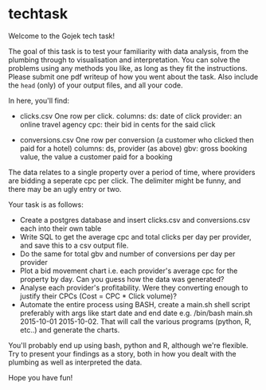 # techtask



Welcome to the Gojek tech task!

The goal of this task is to test your familiarity with data analysis, from the plumbing through to visualisation and interpretation. You can solve the problems using any methods you like, as long as they fit the instructions. Please submit one pdf writeup of how you went about the task. Also include the `head` (only) of your output files, and all your code.


In here, you'll find:

- clicks.csv
	One row per click.
	columns: 
		ds: date of click
		provider: an online travel agency
		cpc: their bid in cents for the said click

- conversions.csv
	One row per conversion (a customer who clicked then paid for a hotel)
	columns:
		ds, provider (as above)
		gbv: gross booking value, the value a customer paid for a booking

The data relates to a single property over a period of time, where providers are bidding a seperate cpc per click. The delimiter might be funny, and there may be an ugly entry or two.

Your task is as follows:

- Create a postgres database and insert clicks.csv and conversions.csv each into their own table
- Write SQL to get the average cpc and total clicks per day per provider, and save this to a csv output file.
- Do the same for total gbv and number of conversions per day per provider
- Plot a bid movement chart i.e. each provider's average cpc for the property by day. Can you guess how the data was generated?
- Analyse each provider's profitability. Were they converting enough to justify their CPCs (Cost = CPC * Click volume)?
- Automate the entire process using BASH, create a main.sh shell script preferably with args like start date and end date 
e.g. /bin/bash main.sh 2015-10-01 2015-10-02. That will call the various programs (python, R, etc..) and generate the charts.

You'll probably end up using bash, python and R, although we're flexible. Try to present your findings as a story, both in how you dealt with the plumbing as well as interpreted the data.

Hope you have fun!